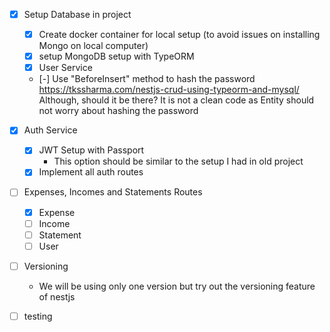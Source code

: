 - [x] Setup Database in project

  - [x] Create docker container for local setup (to avoid issues on installing Mongo on local computer)
  - [x] setup MongoDB setup with TypeORM
  - [x] User Service
  - [-] Use "BeforeInsert" method to hash the password
    https://tkssharma.com/nestjs-crud-using-typeorm-and-mysql/
    Although, should it be there?
    It is not a clean code as Entity should not worry about hashing the password

- [x] Auth Service

  - [x] JWT Setup with Passport
    - This option should be similar to the setup I had in old project
  - [x] Implement all auth routes

- [ ] Expenses, Incomes and Statements Routes

  - [x] Expense
  - [ ] Income
  - [ ] Statement
  - [ ] User

- [ ] Versioning

  - We will be using only one version but try out the versioning feature of nestjs

- [ ] testing
